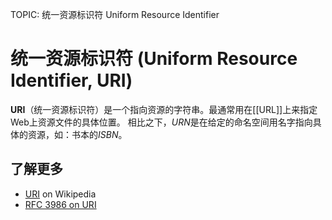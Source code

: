 TOPIC: 统一资源标识符
       Uniform Resource Identifier

# 统一资源标识符 (Uniform Resource Identifier, URI)

**URI**（统一资源标识符）是一个指向资源的字符串。最通常用在[[URL]]上来指定Web上资源文件的具体位置。
相比之下，*URN*是在给定的命名空间用名字指向具体的资源，如：书本的*ISBN*。

## 了解更多

- [URI](https://en.wikipedia.org/wiki/URI) on Wikipedia
- [RFC 3986 on URI](http://tools.ietf.org/html/rfc3986)
